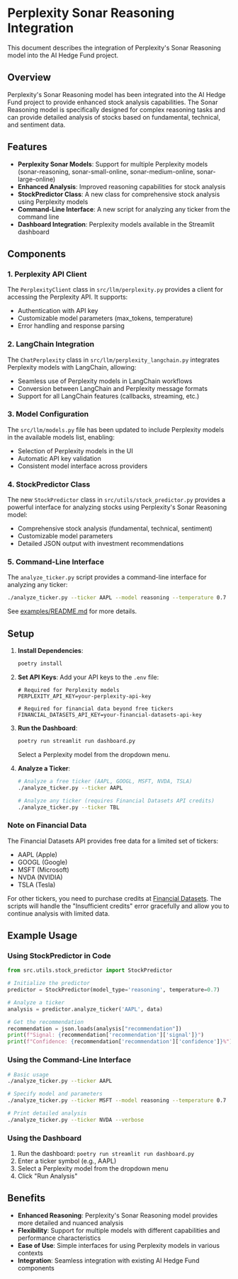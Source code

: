 # Perplexity Sonar Reasoning Integration

This document describes the integration of Perplexity's Sonar Reasoning model into the AI Hedge Fund project.

## Overview

Perplexity's Sonar Reasoning model has been integrated into the AI Hedge Fund project to provide enhanced stock analysis capabilities. The Sonar Reasoning model is specifically designed for complex reasoning tasks and can provide detailed analysis of stocks based on fundamental, technical, and sentiment data.

## Features

- **Perplexity Sonar Models**: Support for multiple Perplexity models (sonar-reasoning, sonar-small-online, sonar-medium-online, sonar-large-online)
- **Enhanced Analysis**: Improved reasoning capabilities for stock analysis
- **StockPredictor Class**: A new class for comprehensive stock analysis using Perplexity models
- **Command-Line Interface**: A new script for analyzing any ticker from the command line
- **Dashboard Integration**: Perplexity models available in the Streamlit dashboard

## Components

### 1. Perplexity API Client

The `PerplexityClient` class in `src/llm/perplexity.py` provides a client for accessing the Perplexity API. It supports:

- Authentication with API key
- Customizable model parameters (max_tokens, temperature)
- Error handling and response parsing

### 2. LangChain Integration

The `ChatPerplexity` class in `src/llm/perplexity_langchain.py` integrates Perplexity models with LangChain, allowing:

- Seamless use of Perplexity models in LangChain workflows
- Conversion between LangChain and Perplexity message formats
- Support for all LangChain features (callbacks, streaming, etc.)

### 3. Model Configuration

The `src/llm/models.py` file has been updated to include Perplexity models in the available models list, enabling:

- Selection of Perplexity models in the UI
- Automatic API key validation
- Consistent model interface across providers

### 4. StockPredictor Class

The new `StockPredictor` class in `src/utils/stock_predictor.py` provides a powerful interface for analyzing stocks using Perplexity's Sonar Reasoning model:

- Comprehensive stock analysis (fundamental, technical, sentiment)
- Customizable model parameters
- Detailed JSON output with investment recommendations

### 5. Command-Line Interface

The `analyze_ticker.py` script provides a command-line interface for analyzing any ticker:

```bash
./analyze_ticker.py --ticker AAPL --model reasoning --temperature 0.7
```

See [examples/README.md](examples/README.md) for more details.

## Setup

1. **Install Dependencies**:
   ```bash
   poetry install
   ```

2. **Set API Keys**:
   Add your API keys to the `.env` file:
   ```
   # Required for Perplexity models
   PERPLEXITY_API_KEY=your-perplexity-api-key
   
   # Required for financial data beyond free tickers
   FINANCIAL_DATASETS_API_KEY=your-financial-datasets-api-key
   ```

3. **Run the Dashboard**:
   ```bash
   poetry run streamlit run dashboard.py
   ```
   Select a Perplexity model from the dropdown menu.

4. **Analyze a Ticker**:
   ```bash
   # Analyze a free ticker (AAPL, GOOGL, MSFT, NVDA, TSLA)
   ./analyze_ticker.py --ticker AAPL
   
   # Analyze any ticker (requires Financial Datasets API credits)
   ./analyze_ticker.py --ticker TBL
   ```

### Note on Financial Data

The Financial Datasets API provides free data for a limited set of tickers:
- AAPL (Apple)
- GOOGL (Google)
- MSFT (Microsoft)
- NVDA (NVIDIA)
- TSLA (Tesla)

For other tickers, you need to purchase credits at [Financial Datasets](https://financialdatasets.ai/). The scripts will handle the "Insufficient credits" error gracefully and allow you to continue analysis with limited data.

## Example Usage

### Using StockPredictor in Code

```python
from src.utils.stock_predictor import StockPredictor

# Initialize the predictor
predictor = StockPredictor(model_type='reasoning', temperature=0.7)

# Analyze a ticker
analysis = predictor.analyze_ticker('AAPL', data)

# Get the recommendation
recommendation = json.loads(analysis["recommendation"])
print(f"Signal: {recommendation['recommendation']['signal']}")
print(f"Confidence: {recommendation['recommendation']['confidence']}%")
```

### Using the Command-Line Interface

```bash
# Basic usage
./analyze_ticker.py --ticker AAPL

# Specify model and parameters
./analyze_ticker.py --ticker MSFT --model reasoning --temperature 0.7

# Print detailed analysis
./analyze_ticker.py --ticker NVDA --verbose
```

### Using the Dashboard

1. Run the dashboard: `poetry run streamlit run dashboard.py`
2. Enter a ticker symbol (e.g., AAPL)
3. Select a Perplexity model from the dropdown menu
4. Click "Run Analysis"

## Benefits

- **Enhanced Reasoning**: Perplexity's Sonar Reasoning model provides more detailed and nuanced analysis
- **Flexibility**: Support for multiple models with different capabilities and performance characteristics
- **Ease of Use**: Simple interfaces for using Perplexity models in various contexts
- **Integration**: Seamless integration with existing AI Hedge Fund components
